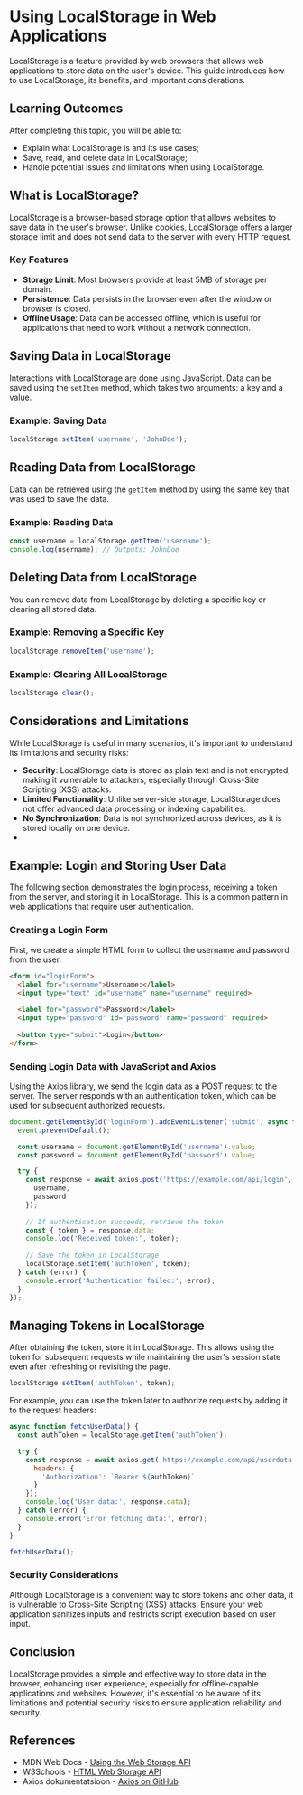# Using LocalStorage in Web Applications

LocalStorage is a feature provided by web browsers that allows web applications to store data on the user's device. This guide introduces how to use LocalStorage, its benefits, and important considerations.

## Learning Outcomes

After completing this topic, you will be able to:

- Explain what LocalStorage is and its use cases;
- Save, read, and delete data in LocalStorage;
- Handle potential issues and limitations when using LocalStorage.

## What is LocalStorage?

LocalStorage is a browser-based storage option that allows websites to save data in the user's browser. Unlike cookies, LocalStorage offers a larger storage limit and does not send data to the server with every HTTP request.

### Key Features

- **Storage Limit**: Most browsers provide at least 5MB of storage per domain.
- **Persistence**: Data persists in the browser even after the window or browser is closed.
- **Offline Usage**: Data can be accessed offline, which is useful for applications that need to work without a network connection.

## Saving Data in LocalStorage

Interactions with LocalStorage are done using JavaScript. Data can be saved using the `setItem` method, which takes two arguments: a key and a value.

### Example: Saving Data

```javascript
localStorage.setItem('username', 'JohnDoe');
```

## Reading Data from LocalStorage

Data can be retrieved using the `getItem` method by using the same key that was used to save the data.

### Example: Reading Data

```javascript
const username = localStorage.getItem('username');
console.log(username); // Outputs: JohnDoe
```

## Deleting Data from LocalStorage

You can remove data from LocalStorage by deleting a specific key or clearing all stored data.

### Example: Removing a Specific Key

```javascript
localStorage.removeItem('username');
```

### Example: Clearing All LocalStorage

```javascript
localStorage.clear();
```

## Considerations and Limitations

While LocalStorage is useful in many scenarios, it's important to understand its limitations and security risks:

- **Security**: LocalStorage data is stored as plain text and is not encrypted, making it vulnerable to attackers, especially through Cross-Site Scripting (XSS) attacks.
- **Limited Functionality**: Unlike server-side storage, LocalStorage does not offer advanced data processing or indexing capabilities.
- **No Synchronization**: Data is not synchronized across devices, as it is stored locally on one device.
- 
## Example: Login and Storing User Data

The following section demonstrates the login process, receiving a token from the server, and storing it in LocalStorage. This is a common pattern in web applications that require user authentication.

### Creating a Login Form

First, we create a simple HTML form to collect the username and password from the user.

```html
<form id="loginForm">
  <label for="username">Username:</label>
  <input type="text" id="username" name="username" required>
  
  <label for="password">Password:</label>
  <input type="password" id="password" name="password" required>
  
  <button type="submit">Login</button>
</form>

```

### Sending Login Data with JavaScript and Axios

Using the Axios library, we send the login data as a POST request to the server. The server responds with an authentication token, which can be used for subsequent authorized requests.

```javascript
document.getElementById('loginForm').addEventListener('submit', async function(event) {
  event.preventDefault();

  const username = document.getElementById('username').value;
  const password = document.getElementById('password').value;

  try {
    const response = await axios.post('https://example.com/api/login', {
      username,
      password
    });
    
    // If authentication succeeds, retrieve the token
    const { token } = response.data;
    console.log('Received token:', token);
    
    // Save the token in LocalStorage
    localStorage.setItem('authToken', token);
  } catch (error) {
    console.error('Authentication failed:', error);
  }
});

```

## Managing Tokens in LocalStorage

After obtaining the token, store it in LocalStorage. This allows using the token for subsequent requests while maintaining the user's session state even after refreshing or revisiting the page.

```javascript
localStorage.setItem('authToken', token);
```

For example, you can use the token later to authorize requests by adding it to the request headers:

```javascript
async function fetchUserData() {
  const authToken = localStorage.getItem('authToken');

  try {
    const response = await axios.get('https://example.com/api/userdata', {
      headers: {
        'Authorization': `Bearer ${authToken}`
      }
    });
    console.log('User data:', response.data);
  } catch (error) {
    console.error('Error fetching data:', error);
  }
}

fetchUserData();

```

### Security Considerations

Although LocalStorage is a convenient way to store tokens and other data, it is vulnerable to Cross-Site Scripting (XSS) attacks. Ensure your web application sanitizes inputs and restricts script execution based on user input.

## Conclusion

LocalStorage provides a simple and effective way to store data in the browser, enhancing user experience, especially for offline-capable applications and websites. However, it's essential to be aware of its limitations and potential security risks to ensure application reliability and security.

## References

- MDN Web Docs - [Using the Web Storage API](https://developer.mozilla.org/en-US/docs/Web/API/Web_Storage_API)
- W3Schools - [HTML Web Storage API](https://www.w3schools.com/html/html5_webstorage.asp)
- Axios dokumentatsioon - [Axios on GitHub](https://github.com/axios/axios)
